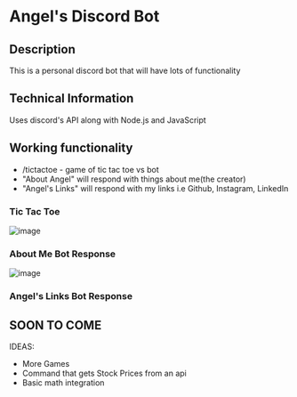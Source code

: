 # Angel's Discord Bot

## Description
This is a personal discord bot that will have lots of functionality

## Technical Information
Uses discord's API along with Node.js and JavaScript
## Working functionality
- /tictactoe - game of tic tac toe vs bot
- "About Angel" will respond with things about me(the creator)
- "Angel's Links" will respond with my links i.e Github, Instagram, LinkedIn

### Tic Tac Toe

![image](https://user-images.githubusercontent.com/71116096/164398466-3b2910c0-eecc-4d5a-b5b7-0358d224055a.png)

### About Me Bot Response

![image](https://user-images.githubusercontent.com/71116096/164403139-d1d2c7e5-7405-4e46-9659-d1a8988a51ad.png)

### Angel's Links Bot Response

## SOON TO COME

IDEAS:
- More Games
- Command that gets Stock Prices from an api
- Basic math integration
